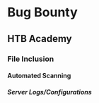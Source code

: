 # Bug Bounty
## HTB Academy
### File Inclusion
#### Automated Scanning
##### Server Logs/Configurations

